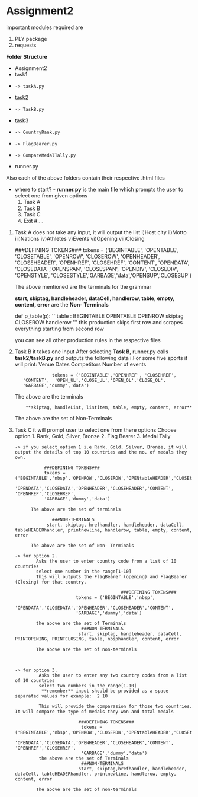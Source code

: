# Assignment2

important modules required are
1. PLY package
2. requests

**Folder Structure**
- Assignment2
-   task1
-     -> taskA.py
-   task2
-     -> TaskB.py
-   task3
-     -> CountryRank.py
-     -> FlagBearer.py
-     -> CompareMedalTally.py

-   runner.py

Also each of the above folders contain their respective .html files

-   where to start?
**-   runner.py** is the main file which prompts the user to select one from given options
    1. Task A
    2. Task B
    3. Task C
    4. Exit
#....

  1. Task A does not take any input, it will output the list
            i)Host city
            ii)Motto
            iii)Nations
            iv)Athletes
            v)Events
            vi)Opening
            vii)Closing

     ###DEFINING TOKENS###
      tokens = ('BEGINTABLE',
      'OPENTABLE', 'CLOSETABLE', 'OPENROW', 'CLOSEROW',
      'OPENHEADER', 'CLOSEHEADER', 'OPENHREF', 'CLOSEHREF',
      'CONTENT', 'OPENDATA', 'CLOSEDATA' ,'OPENSPAN',
      'CLOSESPAN', 'OPENDIV', 'CLOSEDIV', 'OPENSTYLE', 'CLOSESTYLE','GARBAGE','data','OPENSUP','CLOSESUP')

     The above mentioned are the terminals for the grammar

     **start, skiptag, handleheader, dataCell, handlerow, table, empty, content, error** are the **Non- Terminals**

     def p_table(p):
      '''table : BEGINTABLE OPENTABLE OPENROW skiptag CLOSEROW handlerow '''
     this production skips first row and scrapes everything starting from second row

     you can see all other production rules in the respective files

2. Task B
     it takes one input
     After selecting **Task B**, runner.py calls **task2/taskB.py** and outputs the following data
                           i.For some five sports it will print:
                                                Venue
                                                Dates
                                                Competitors
                                                Number of events

                     tokens = ('BEGINTABLE','OPENHREF', 'CLOSEHREF',
          'CONTENT',  'OPEN_UL','CLOSE_UL','OPEN_OL','CLOSE_OL',
          'GARBAGE','dummy','data')
     The above are the terminals

           **skiptag, handleList, listitem, table, empty, content, error**
     The above are the set of Non-Terminals
4. Task C
     it will prompt user to select one from there options
     Choose option
                       1. Rank, Gold, Silver, Bronze
                       2. Flag Bearer
                       3. Medal Tally

       -> if you select option 1 i.e Rank, Gold, Silver, Bronze, it will output the details of top 10 countries and the no. of medals they own.
                               
                  ###DEFINING TOKENS###
                  tokens = ('BEGINTABLE','nbsp','OPENROW','CLOSEROW','OPENtableHEADER','CLOSEtableHEADER',
                  'OPENDATA','CLOSEDATA','OPENHEADER','CLOSEHEADER','CONTENT', 'OPENHREF','CLOSEHREF',
                  'GARBAGE','dummy','data')

             The above are the set of terminals

                     ###NON-TERMINALS
                   start, skiptag, hrefhandler, handleheader, dataCell, tableHEADERhandler, printnewline, handlerow, table, empty, content, error

             The above are the set of Non- Terminals
   
       -> for option 2.
               Asks the user to enter country code from a list of 10 countries
               select one number in the range[1-10]
               This will outputs the FlagBearer (opening) and FlagBearer (Closing) for that country.

                                               ###DEFINING TOKENS###
                              tokens = ('BEGINTABLE','nbsp',
                              'OPENDATA','CLOSEDATA','OPENHEADER','CLOSEHEADER','CONTENT', 
                              'GARBAGE','dummy','data')

               the above are the set of Terminals
                                ###NON-TERMINALS
                               start, skiptag, handleheader, dataCell, PRINTOPENING, PRINTCLOSING, table, nbsphandler, content, error

               The above are the set of non-terminals
   
             
   
       -> for option 3.
                Asks the user to enter any two country codes from a list of 10 countries
                select two numbers in the range[1-10]
                 **remember** input should be provided as a space separated values for example:  2 10

                This will provide the comparasion for those two countries. It will compare the type of medals they won and total medals
   
                               ###DEFINING TOKENS###
                                tokens = ('BEGINTABLE','nbsp','OPENROW','CLOSEROW','OPENtableHEADER','CLOSEtableHEADER',
                                'OPENDATA','CLOSEDATA','OPENHEADER','CLOSEHEADER','CONTENT', 'OPENHREF','CLOSEHREF',
                                'GARBAGE','dummy','data')
                the above are the set of Terminals
                                ###NON-TERMINALS
                               start, skiptag,hrefhandler, handleheader, dataCell, tableHEADERhandler, printnewline, handlerow, empty, content, error

               The above are the set of non-terminals
   



 
